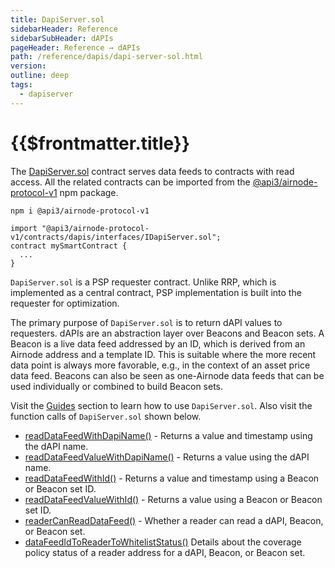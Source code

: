 ```yaml
---
title: DapiServer.sol
sidebarHeader: Reference
sidebarSubHeader: dAPIs
pageHeader: Reference → dAPIs
path: /reference/dapis/dapi-server-sol.html
version:
outline: deep
tags:
  - dapiserver
---
```


<VersionWarning/>

<PageHeader/>

<SearchHighlight/>

# {{$frontmatter.title}}

The
[DapiServer.sol](https://github.com/api3dao/airnode-protocol-v1/blob/v0.5.1/contracts/dapis/DapiServer.sol)<ExternalLinkImage/>
contract serves data feeds to contracts with read access. All the related
contracts can be imported from the
[@api3/airnode-protocol-v1](https://www.npmjs.com/package/@api3/airnode-protocol-v1)<ExternalLinkImage/>
npm package.

```
npm i @api3/airnode-protocol-v1
```

```solidity
import "@api3/airnode-protocol-v1/contracts/dapis/interfaces/IDapiServer.sol";
contract mySmartContract {
  ...
}
```

`DapiServer.sol` is a PSP requester contract. Unlike RRP, which is implemented
as a central contract, PSP implementation is built into the requester for
optimization.

The primary purpose of `DapiServer.sol` is to return dAPI values to requesters.
dAPIs are an abstraction layer over Beacons and Beacon sets. A Beacon is a live
data feed addressed by an ID, which is derived from an Airnode address and a
template ID. This is suitable where the more recent data point is always more
favorable, e.g., in the context of an asset price data feed. Beacons can also be
seen as one-Airnode data feeds that can be used individually or combined to
build Beacon sets.

Visit the [Guides](/guides/dapis/) section to learn how to use `DapiServer.sol`.
Also visit the function calls of `DapiServer.sol` shown below.

- [readDataFeedWithDapiName()](./functions/read-data-feed-with-dapi-name.md) -
  Returns a value and timestamp using the dAPI name.
- [readDataFeedValueWithDapiName()](./functions/read-data-feed-value-with-dapi-name.md) -
  Returns a value using the dAPI name.
- [readDataFeedWithId()](./functions/read-data-feed-with-id.md) - Returns a
  value and timestamp using a Beacon or Beacon set ID.
- [readDataFeedValueWithId()](./functions/read-data-feed-value-with-id.md) -
  Returns a value using a Beacon or Beacon set ID.
- [readerCanReadDataFeed()](./functions/reader-can-read-datafeed.md) - Whether a
  reader can read a dAPI, Beacon, or Beacon set.
- [dataFeedIdToReaderToWhitelistStatus()](./functions/data-feed-id-to-reader-to-whitelist-status.md)
  Details about the coverage policy status of a reader address for a dAPI,
  Beacon, or Beacon set.
